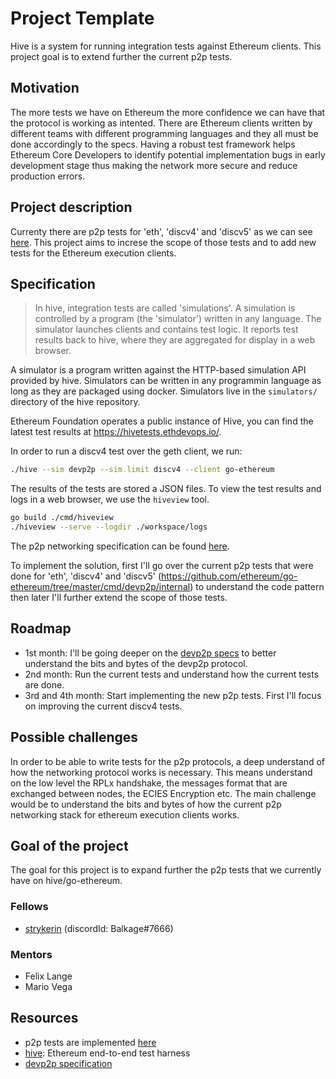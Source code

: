 # Project Template

Hive is a system for running integration tests against Ethereum clients. This project goal is to extend further the current p2p tests.

## Motivation

The more tests we have on Ethereum the more confidence we can have that the protocol is working as intented. There are Ethereum clients written by different teams with different programming languages and they all must be done accordingly to the specs. Having a robust test framework helps Ethereum Core Developers to identify potential implementation bugs in early development stage thus making the network more secure and reduce production errors.

## Project description

Currenty there are p2p tests for 'eth', 'discv4' and 'discv5' as we can see [here](https://github.com/ethereum/go-ethereum/tree/master/cmd/devp2p/internal). This project aims to increse the scope of those tests and to add new tests for the Ethereum execution clients.

## Specification

> In hive, integration tests are called 'simulations'. A simulation is controlled by a program (the 'simulator') written in any language. The simulator launches clients and contains test logic. It reports test results back to hive, where they are aggregated for display in a web browser.

A simulator is a program written against the HTTP-based simulation API provided by hive. Simulators can be written in any programmin language as long as they are packaged using docker. Simulators live in the `simulators/` directory of the hive repository.

Ethereum Foundation operates a public instance of Hive, you can find the latest test results at <https://hivetests.ethdevops.io/>.

In order to run a discv4 test over the geth client, we run:

```bash
./hive --sim devp2p --sim.limit discv4 --client go-ethereum
```

The results of the tests are stored a JSON files. To view the test results and logs in a web browser, we use the `hiveview` tool.

```bash
go build ./cmd/hiveview
./hiveview --serve --logdir ./workspace/logs
```

The p2p networking specification can be found [here](https://github.com/ethereum/devp2p).

To implement the solution, first I'll go over the current p2p tests that were done for 'eth', 'discv4' and 'discv5' (<https://github.com/ethereum/go-ethereum/tree/master/cmd/devp2p/internal>) to understand the code pattern then later I'll further extend the scope of those tests.

## Roadmap

- 1st month: I'll be going deeper on the [devp2p specs](https://github.com/ethereum/devp2p) to better understand the bits and bytes of the devp2p protocol.
- 2nd month: Run the current tests and understand how the current tests are done.
- 3rd and 4th month: Start implementing the new p2p tests. First I'll focus on improving the current discv4 tests.

## Possible challenges

In order to be able to write tests for the p2p protocols, a deep understand of how the networking protocol works is necessary. This means understand on the low level the RPLx handshake, the messages format that are exchanged between nodes, the ECIES Encryption etc. The main challenge would be to understand the bits and bytes of how the current p2p networking stack for ethereum execution clients works.

## Goal of the project

The goal for this project is to expand further the p2p tests that we currently have on hive/go-ethereum.

### Fellows

- [strykerin](https://github.com/strykerin) (discordId: Balkage#7666)

### Mentors

- Felix Lange
- Mario Vega

## Resources

- p2p tests are implemented [here](https://github.com/ethereum/go-ethereum/tree/master/cmd/devp2p/internal)
- [hive](https://github.com/ethereum/hive): Ethereum end-to-end test harness
- [devp2p specification](https://github.com/ethereum/devp2p)

